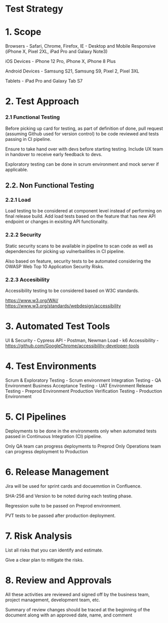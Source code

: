 # Test Strategy

# 1. Scope

Browsers - Safari, Chrome, Firefox, IE - Desktop and Mobile Responsive (iPhone X, Pixel 2XL, iPad Pro and Galaxy Note3)

iOS Devices - iPhone 12 Pro, iPhone X, iPhone 8 Plus

Android Devices - Samsung S21, Samsung S9, Pixel 2, Pixel 3XL

Tablets - iPad Pro and Galaxy Tab S7
 
# 2. Test Approach

### 2.1 Functional Testing

Before picking up card for testing, as part of definition of done, pull request (assuming Github used for version control) to be code reviewed and tests passing in CI pipeline.

Ensure to take hand over with devs before starting testing. Include UX team in handover to receive early feedback to devs.

Exploratory testing can be done in scrum environment and mock server if applicable.

## 2.2. Non Functional Testing

### 2.2.1 Load

Load testing to be considered at component level instead of performing on final release build. Add load tests based on the feature that has new API endpoint or changes in exisiting API functionality.

### 2.2.2 Security

Static security scans to be available in pipeline to scan code as well as dependencies for picking up vulnerbailities in CI pipeline.

Also based on feature, security tests to be automated considering the OWASP Web Top 10 Application Security Risks.

### 2.2.3 Accesibility

Accessibility testing to be considered based on W3C standards. 

https://www.w3.org/WAI/
https://www.w3.org/standards/webdesign/accessibility


# 3. Automated Test Tools

UI & Security - Cypress
API - Postman, Newman
Load - k6
Accessibility - https://github.com/GoogleChrome/accessibility-developer-tools

# 4. Test Environments

Scrum & Exploratory Testing - Scrum environment
Integration Testing - QA Environment
Business Acceptance Testing - UAT Environment
Release Testing - Preprod Environment
Production Verification Testing - Production Environment

# 5. CI Pipelines

Deployments to be done in the environments only when automated tests passed in Continuous Integration (CI) pipeline.

Only QA team can progress deployments to Preprod
Only Operations team can progress deployment to Production

# 6. Release Management

Jira will be used for sprint cards and docuemntion in Confluence.

SHA-256 and Version to be noted during each testing phase.

Regression suite to be passed on Preprod environment.

PVT tests to be passed after production deployment.

# 7. Risk Analysis

List all risks that you can identify and estimate.

Give a clear plan to mitigate the risks.

# 8. Review and Approvals

All these activities are reviewed and signed off by the business team, project management, development team, etc.

Summary of review changes should be traced at the beginning of the document along with an approved date, name, and comment